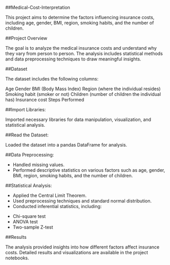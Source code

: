 ##Medical-Cost-Interpretation  

This project aims to determine the factors influencing insurance costs, including age, gender, BMI, region, smoking habits, and the number of children.   

##Project Overview  

The goal is to analyze the medical insurance costs and understand why they vary from person to person. The analysis includes statistical methods and data preprocessing techniques to draw meaningful insights.  

##Dataset  

The dataset includes the following columns:

Age
Gender
BMI (Body Mass Index)
Region (where the individual resides)
Smoking habit (smoker or not)
Children (number of children the individual has)
Insurance cost
Steps Performed

##Import Libraries:

Imported necessary libraries for data manipulation, visualization, and statistical analysis.  

##Read the Dataset:

Loaded the dataset into a pandas DataFrame for analysis.  

##Data Preprocessing:    

- Handled missing values.  
- Performed descriptive statistics on various factors such as age, gender, BMI, region, smoking habits, and the number of children.  

##Statistical Analysis:

- Applied the Central Limit Theorem.  
- Used preprocessing techniques and standard normal distribution.  
- Conducted inferential statistics, including:  
* Chi-square test  
* ANOVA test  
* Two-sample Z-test  

##Results  

The analysis provided insights into how different factors affect insurance costs. Detailed results and visualizations are available in the project notebooks.  


